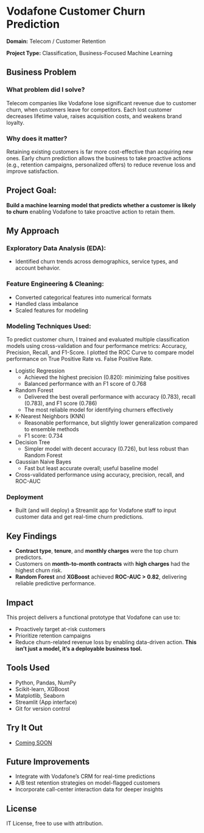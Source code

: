 # Vodafone Customer Churn Prediction
**Domain:** Telecom / Customer Retention

**Project Type:** Classification, Business-Focused Machine Learning

## Business Problem

### What problem did I solve?

Telecom companies like Vodafone lose significant revenue due to customer churn, when customers leave for competitors. Each lost customer decreases lifetime value, raises acquisition costs, and weakens brand loyalty.

### Why does it matter?
Retaining existing customers is far more cost-effective than acquiring new ones. Early churn prediction allows the business to take proactive actions (e.g., retention campaigns, personalized offers) to reduce revenue loss and improve satisfaction.

## Project Goal:
**Build a machine learning model that predicts whether a customer is likely to churn** enabling Vodafone to take proactive action to retain them.

## My Approach
### Exploratory Data Analysis (EDA):
   -  Identified churn trends across demographics, service types, and account behavior.
### Feature Engineering & Cleaning:
  - Converted categorical features into numerical formats
  - Handled class imbalance
  - Scaled features for modeling
### Modeling Techniques Used:
To predict customer churn, I trained and evaluated multiple classification models using cross-validation and four performance metrics: Accuracy, Precision, Recall, and F1-Score.  I plotted the ROC Curve to compare model performance on True Positive Rate vs. False Positive Rate.
  - Logistic Regression
     - Achieved the highest precision (0.820):  minimizing false positives
     - Balanced performance with an F1 score of 0.768
  - Random Forest
     - Delivered the best overall performance with accuracy (0.783), recall (0.783), and F1 score (0.786)
     - The most reliable model for identifying churners effectively
  - K-Nearest Neighbors (KNN)
     - Reasonable performance, but slightly lower generalization compared to ensemble methods
     - F1 score: 0.734
  - Decision Tree
     - Simpler model with decent accuracy (0.726), but less robust than Random Forest
  - Gaussian Naive Bayes
     - Fast but least accurate overall; useful baseline model
  - Cross-validated performance using accuracy, precision, recall, and ROC-AUC
### Deployment
  - Built (and will deploy) a Streamlit app for Vodafone staff to input customer data and get real-time churn predictions.

## Key Findings
 - **Contract type**, **tenure**, and **monthly charges** were the top churn predictors.
 - Customers on **month-to-month contracts** with **high charges** had the highest churn risk.
 - **Random Forest** and **XGBoost** achieved **ROC-AUC > 0.82**, delivering reliable predictive performance.

## Impact
This project delivers a functional prototype that Vodafone can use to:
 - Proactively target at-risk customers
 - Prioritize retention campaigns
 - Reduce churn-related revenue loss by enabling data-driven action.
**This isn’t just a model, it’s a deployable business tool.**
## Tools Used
- Python, Pandas, NumPy
- Scikit-learn, XGBoost
- Matplotlib, Seaborn
- Streamlit (App interface)
- Git for version control
## Try It Out
-  [Coming SOON](#)
## Future Improvements
- Integrate with Vodafone’s CRM for real-time predictions
- A/B test retention strategies on model-flagged customers
- Incorporate call-center interaction data for deeper insights  
## License
IT License, free to use with attribution.
